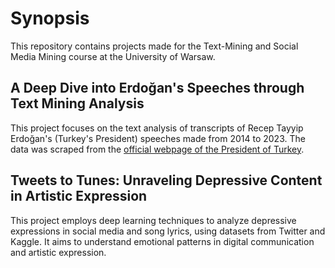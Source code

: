 # Synopsis
This repository contains projects made for the Text-Mining and Social Media Mining course at the University of Warsaw.

## A Deep Dive into Erdoğan's Speeches through Text Mining Analysis
This project focuses on the text analysis of transcripts of Recep Tayyip Erdoğan's (Turkey's President) speeches made from 2014 to 2023. The data was scraped from the [official webpage of the President of Turkey](https://www.tccb.gov.tr/receptayyiperdogan/konusmalar/).

## Tweets to Tunes: Unraveling Depressive Content in Artistic Expression
This project employs deep learning techniques to analyze depressive expressions in social media and song lyrics, using datasets from Twitter and Kaggle. It aims to understand emotional patterns in digital communication and artistic expression.





